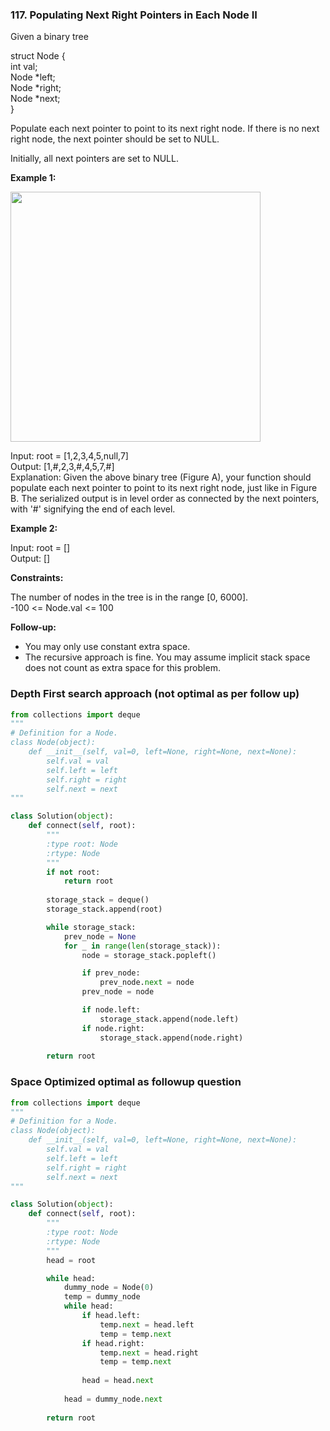 ### 117. Populating Next Right Pointers in Each Node II

Given a binary tree

struct Node {  
  int val;  
  Node *left;  
  Node *right;  
  Node *next;  
}  

Populate each next pointer to point to its next right node. If there is no next right node, the next pointer should be set to NULL.

Initially, all next pointers are set to NULL.

**Example 1:**

<img src="https://assets.leetcode.com/uploads/2019/02/15/117_sample.png" width="400">

Input: root = [1,2,3,4,5,null,7]  
Output: [1,#,2,3,#,4,5,7,#]  
Explanation: Given the above binary tree (Figure A), your function should populate each next pointer to point to its next right node, just like in Figure B. The serialized output is in level order as connected by the next pointers, with '#' signifying the end of each level.

**Example 2:**

Input: root = []  
Output: []

**Constraints:**

The number of nodes in the tree is in the range [0, 6000].  
-100 <= Node.val <= 100

**Follow-up:**

* You may only use constant extra space.  
* The recursive approach is fine. You may assume implicit stack space does not count as extra space for this problem.

###  Depth First search approach (not optimal as per follow up)

```python
from collections import deque
"""
# Definition for a Node.
class Node(object):
    def __init__(self, val=0, left=None, right=None, next=None):
        self.val = val
        self.left = left
        self.right = right
        self.next = next
"""

class Solution(object):
    def connect(self, root):
        """
        :type root: Node
        :rtype: Node
        """
        if not root:
            return root
            
        storage_stack = deque()
        storage_stack.append(root)

        while storage_stack:
            prev_node = None
            for _ in range(len(storage_stack)):
                node = storage_stack.popleft()

                if prev_node:
                    prev_node.next = node
                prev_node = node

                if node.left:
                    storage_stack.append(node.left)
                if node.right:
                    storage_stack.append(node.right)
        
        return root
```

### Space Optimized optimal as followup question

```python
from collections import deque
"""
# Definition for a Node.
class Node(object):
    def __init__(self, val=0, left=None, right=None, next=None):
        self.val = val
        self.left = left
        self.right = right
        self.next = next
"""

class Solution(object):
    def connect(self, root):
        """
        :type root: Node
        :rtype: Node
        """
        head = root

        while head:
            dummy_node = Node(0)
            temp = dummy_node
            while head:
                if head.left:
                    temp.next = head.left
                    temp = temp.next
                if head.right:
                    temp.next = head.right
                    temp = temp.next
            
                head = head.next
            
            head = dummy_node.next
        
        return root
```